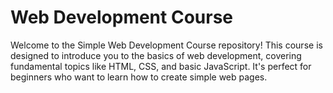 # Web Development Course

Welcome to the Simple Web Development Course repository! This course is designed to introduce you to the basics of web development, covering fundamental topics like HTML, CSS, and basic JavaScript. It's perfect for beginners who want to learn how to create simple web pages.
